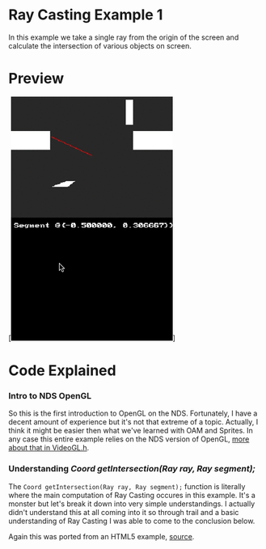 # Ray Casting Example 1
In this example we take a single ray from the origin of the screen and calculate the intersection of various objects on screen.

# Preview
[![raycasting_example1](./screenshots/raycasting_example1.gif)]

# Code Explained
### Intro to NDS OpenGL
So this is the first introduction to OpenGL on the NDS. Fortunately, I have a decent amount of experience but it's not that extreme of a topic. Actually, I think it might be easier then what we've learned with OAM and Sprites. In any case this entire example relies on the NDS version of OpenGL, [more about that in VideoGL.h](http://libnds.devkitpro.org/videoGL_8h.html).

### Understanding *Coord getIntersection(Ray ray, Ray segment);*
The `Coord getIntersection(Ray ray, Ray segment);` function is literally where the main computation of Ray Casting occures in this example. It's a monster but let's break it down into very simple understandings. I actually didn't understand this at all coming into it so through trail and a basic understanding of Ray Casting I was able to come to the conclusion below.

Again this was ported from an HTML5 example, [source](https://github.com/ncase/sight-and-light/blob/gh-pages/draft1.html).